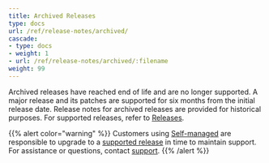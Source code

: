 ```yaml
---
title: Archived Releases
type: docs
url: /ref/release-notes/archived/
cascade:
- type: docs
- weight: 1
- url: /ref/release-notes/archived/:filename
weight: 99
---
```

Archived releases have reached end of life and are no longer supported. A major release and its patches are supported for six months from the initial release date. Release notes for archived releases are provided for historical purposes. For supported releases, refer to [Releases](/release-notes/releases/).

{{% alert color="warning" %}}
Customers using [Self-managed](/guides/hosting/hosting-options/self-managed/) are responsible to upgrade to a [supported release](/releases-notes/) in time to maintain support. For assistance or questions, contact [support](mailto:support@wandb.com).
{{% /alert %}}



